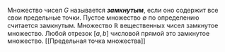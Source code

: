 Множество чисел $G$ называется ___замкнутым___, если оно содержит все свои предельные точки. 
Пустое множество $\emptyset$ по определению считается замкнутым. 
Множество $\mathbb{R}$ вещественных чисел замкнутое множество. 
Любой отрезок $[a, b]$ числовой прямой это замкнутое множество.
[[Предельная точка множества]]
